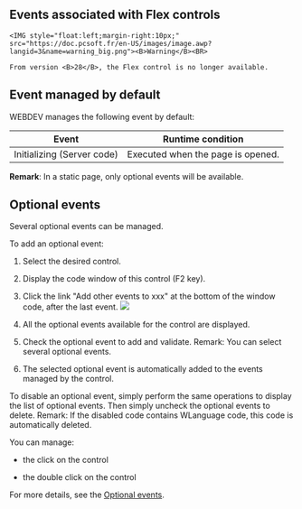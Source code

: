 
## Events associated with Flex controls
			

<DIV class="specObsolete">
	<IMG style="float:left;margin-right:10px;" src="https://doc.pcsoft.fr/en-US/images/image.awp?langid=3&name=warning_big.png"><B>Warning</B><BR>
	From version <B>28</B>, the Flex control is no longer available. 
</DIV><a name="NOTE1"></a>
<a name="NOTE1_1"></a>


## Event managed by default
<a name="event_managed_default_ELTTEXTE000092"></a>
WEBDEV manages the following event by default:

| Event | Runtime condition |
| --- | --- |
| Initializing (Server code) | Executed when the page is opened. |


**Remark**: In a static page, only optional events will be available.

<a name="NOTE2"></a>
<a name="NOTE2_1"></a>


## Optional events
<a name="optional_events_ELTTEXTE000116"></a>
Several optional events can be managed.

To add an optional event:

1. Select the desired control.

2. Display the code window of this control (F2 key).

3. Click the link "Add other events to xxx" at the bottom of the window code, after the last event.  ![](https://doc.pcsoft.fr/en-US/images/image.awp?langid=3&name=Traitements_optionnels_WD_OK%20-%20HC%20N%B0001.gif)


4. All the optional events available for the control are displayed. 

5. Check the optional event to add and validate. 
	Remark: You can select several optional events. 

6. The selected optional event is automatically added to the events managed by the control.




To disable an optional event, simply perform the same operations to display the list of optional events. Then simply uncheck the optional events to delete. 
Remark: If the disabled code contains WLanguage code, this code is automatically deleted.

You can manage:

- the click on the control

- the double click on the control




For more details, see the [Optional events](../WDChamp/1014004.md).


